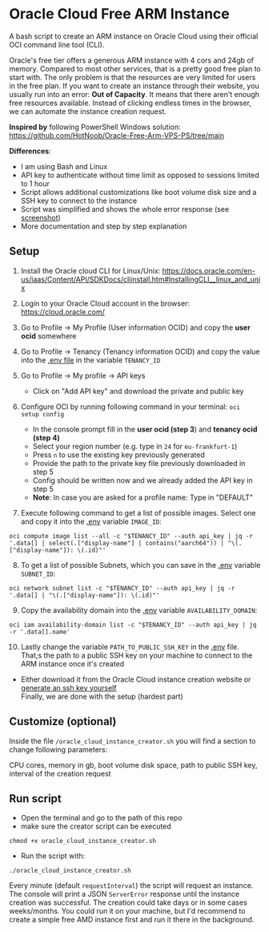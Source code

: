 # Oracle Cloud Free ARM Instance
A bash script to create an ARM instance on Oracle Cloud using their official OCI command line tool (CLI).

Oracle's free tier offers a generous ARM instance with 4 cors and 24gb of memory. Compared to most other services, that is a pretty good free plan to start with. The only problem is that the resources are very limited for users in the free plan. If you want to create an instance through their website, you usually run into an error: **Out of Capacity**. It means that there aren't enough free resources available. Instead of clicking endless times in the browser, we can automate the instance creation request.

**Inspired by** following PowerShell Windows solution: https://github.com/HotNoob/Oracle-Free-Arm-VPS-PS/tree/main

**Differences**:
- I am using Bash and Linux
- API key to authenticate without time limit as opposed to sessions limited to 1 hour
- Script allows additional customizations like boot volume disk size and a SSH key to connect to the instance
- Script was simplified and shows the whole error response (see [screenshot](screenshot.png))
- More documentation and step by step explanation

## Setup 
1. Install the Oracle cloud CLI for Linux/Unix: https://docs.oracle.com/en-us/iaas/Content/API/SDKDocs/cliinstall.htm#InstallingCLI__linux_and_unix
2. Login to your Oracle Cloud account in the browser: https://cloud.oracle.com/
3. Go to Profile -> My Profile (User information OCID) and copy the **user ocid** somewhere
4. Go to Profile -> Tenancy (Tenancy information OCID) and copy the value into the [.env file](.env) in the variable `TENANCY_ID`
5. Go to Profile -> My profile -> API keys 
   - Click on "Add API key" and download the private and public key
6. Configure OCI by running following command in your terminal: `oci setup config`
   - In the console prompt fill in the **user ocid (step 3**) and **tenancy ocid (step 4)**
   - Select your region number (e.g. type in `24` for `eu-frankfurt-1`)
   - Press `n` to use the existing key previously generated
   - Provide the path to the private key file previously downloaded in step 5
   - Config should be written now and we already added the API key in step 5
   - **Note**: In case you are asked for a profile name: Type in "DEFAULT"

7. Execute following command to get a list of possible images. Select one and copy it into the [.env](.env) variable `IMAGE_ID`:
```
oci compute image list --all -c "$TENANCY_ID" --auth api_key | jq -r '.data[] | select(.["display-name"] | contains("aarch64")) | "\(.["display-name"]): \(.id)"'
```
8. To get a list of possible Subnets, which you can save in the [.env](.env) variable `SUBNET_ID`:
```
oci network subnet list -c "$TENANCY_ID" --auth api_key | jq -r '.data[] | "\(.["display-name"]): \(.id)"'
```
9. Copy the availability domain into the [.env](.env) variable `AVAILABILITY_DOMAIN`:
```
oci iam availability-domain list -c "$TENANCY_ID" --auth api_key | jq -r '.data[].name'
```
10. Lastly change the variable `PATH_TO_PUBLIC_SSH_KEY` in the [.env](.env) file. That;s the path to a public SSH key on your machine to connect to the ARM instance once it's created
   - Either download it from the Oracle Cloud instance creation website or [generate an ssh key yourself](https://docs.github.com/en/authentication/connecting-to-github-with-ssh/generating-a-new-ssh-key-and-adding-it-to-the-ssh-agent#generating-a-new-ssh-key)  
Finally, we are done with the setup (hardest part)

## Customize (optional)
Inside the file `/oracle_cloud_instance_creator.sh` you will find a section to change following parameters:

CPU cores, memory in gb, boot volume disk space, path to public SSH key, interval of the creation request

## Run script 
- Open the terminal and go to the path of this repo
- make sure the creator script can be executed 
```
chmod +x oracle_cloud_instance_creator.sh
```
- Run the script with:
```
./oracle_cloud_instance_creator.sh
```
Every minute (default `requestInterval`) the script will request an instance. The console will print a JSON `ServerError` response until the instance creation was successful. The creation could take days or in some cases weeks/months. You could run it on your machine, but I'd recommend to create a simple free AMD instance first and run it there in the background.
